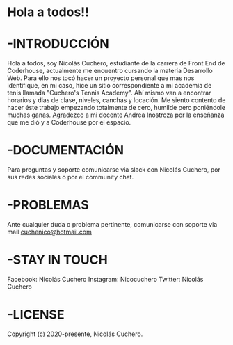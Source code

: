 # Hola a todos!!

# -INTRODUCCIÓN
Hola a todos, soy Nicolás Cuchero, estudiante de la carrera de Front End de Coderhouse, actualmente me encuentro cursando la materia Desarrollo Web. Para ello nos tocó hacer un proyecto personal que mas nos identifique, en mi caso, hice un sitio correspondiente a mi academia de tenis llamada "Cuchero's Tennis Academy". Ahí mismo van a encontrar horarios y dias de clase, niveles, canchas y locación. Me siento contento de hacer éste trabajo empezando totalmente de cero, humilde pero poniéndole muchas ganas. Agradezco a mi docente Andrea Inostroza por la enseñanza que me dió y a Coderhouse por el espacio. 

# -DOCUMENTACIÓN
Para preguntas y soporte comunicarse via slack con Nicolás Cuchero, por sus redes sociales o por el community chat.

# -PROBLEMAS
Ante cualquier duda o problema pertinente, comunicarse con soporte via mail cuchenico@hotmail.com

# -STAY IN TOUCH
Facebook: Nicolás Cuchero
Instagram: Nicocuchero
Twitter: Nicolás Cuchero

# -LICENSE 
Copyright (c) 2020-presente, Nicolás Cuchero.
